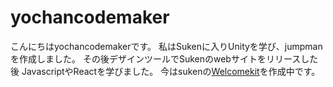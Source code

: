 # yochancodemaker
こんにちはyochancodemakerです。
私はSukenに入りUnityを学び、jumpmanを作成しました。
その後デザインツールでSukenのwebサイトをリリースした後
JavascriptやReactを学びました。
今はsukenの[Welcomekit](https://github.com/kg-suken/WelcomeKit)を作成中です。
